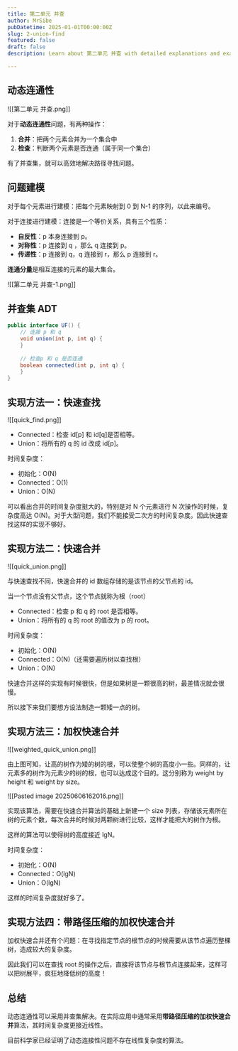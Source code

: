 ```yaml
---
title: 第二单元 并查
author: MrSibe
pubDatetime: 2025-01-01T00:00:00Z
slug: 2-union-find
featured: false
draft: false
description: Learn about 第二单元 并查 with detailed explanations and examples.

---
```

## 动态连通性

![[第二单元 并查.png]]

对于**动态连通性**问题，有两种操作：

1. **合并**：把两个元素合并为一个集合中
2. **检查**：判断两个元素是否连通（属于同一个集合）

有了并查集，就可以高效地解决路径寻找问题。

## 问题建模

对于每个元素进行建模：把每个元素映射到 0 到 N-1 的序列，以此来编号。

对于连接进行建模：连接是一个等价关系，具有三个性质：

- **自反性**：p 本身连接到 p。
- **对称性**：p 连接到 q ，那么 q 连接到 p。
- **传递性**：p 连接到 q，q 连接到 r，那么 p 连接到 r。

**连通分量**是相互连接的元素的最大集合。

![[第二单元 并查-1.png]]

## 并查集 ADT

```java
public interface UF() {
	// 连接 p 和 q
	void union(int p, int q) {
	}
	
	// 检查p 和 q 是否连通
	boolean connected(int p, int q) {
	}
}
```

## 实现方法一：快速查找

![[quick_find.png]]


- Connected：检查 id\[p\] 和 id\[q\]是否相等。
- Union：将所有的 q 的 id 改成 id\[p\]。

时间复杂度：
- 初始化：O(N)
- Connected：O(1)
- Union：O(N)

可以看出合并的时间复杂度挺大的，特别是对 N 个元素进行 N 次操作的时候，复杂度高达 O(N)。对于大型问题，我们不能接受二次方的时间复杂度。因此快速查找这样的实现不够好。

## 实现方法二：快速合并

![[quick_union.png]]

与快速查找不同，快速合并的 id 数组存储的是该节点的父节点的 id。

当一个节点没有父节点，这个节点就称为根（root）

- Connected：检查 p 和 q 的 root 是否相等。
- Union：将所有的 q 的 root 的值改为 p 的 root。

时间复杂度：
- 初始化：O(N)
- Connected：O(N)（还需要遍历树以查找根）
- Union：O(N)

快速合并这样的实现有时候很快，但是如果树是一颗很高的树，最差情况就会很慢。

所以接下来我们要想方设法制造一颗矮一点的树。

## 实现方法三：加权快速合并

![[weighted_quick_union.png]]

由上图可知，让高的树作为矮的树的根，可以使整个树的高度小一些。同样的，让元素多的树作为元素少的树的根，也可以达成这个目的。这分别称为 weight by height 和 weight by size。

![[Pasted image 20250606162016.png]]

实现该算法，需要在快速合并算法的基础上新建一个 size 列表，存储该元素所在树的元素个数，每次合并的时候对两颗树进行比较，这样才能把大的树作为根。

这样的算法可以使得树的高度接近 lgN。

时间复杂度：
- 初始化：O(N)
- Connected：O(lgN)
- Union：O(lgN)

这样的时间复杂度就好多了。

## 实现方法四：带路径压缩的加权快速合并

加权快速合并还有个问题：在寻找指定节点的根节点的时候需要从该节点遍历整棵树，造成较大的复杂度。

因此我们可以在查找 root 的操作之后，直接将该节点与根节点连接起来，这样可以把树展平，疯狂地降低树的高度！

## 总结

动态连通性可以采用并查集解决。在实际应用中通常采用**带路径压缩的加权快速合并**算法，其时间复杂度更接近线性。

目前科学家已经证明了动态连接性问题不存在线性复杂度的算法。


